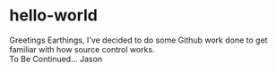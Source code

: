 # hello-world
Greetings Earthings,
I've decided to do some Github work done to get familiar with how source control works.  
To Be Continued...
Jason
